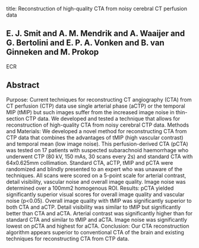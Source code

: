 title: Reconstruction of high-quality CTA from noisy cerebral CT perfusion data

## E. J. Smit and A. M. Mendrik and A. Waaijer and G. Bertolini and E. P. A. Vonken and B. van Ginneken and M. Prokop
ECR


## Abstract
Purpose: Current techniques for reconstructing CT angiography (CTA) from CT perfusion (CTP) data use single arterial phase (aCTP) or the temporal MIP (tMIP) but such images suffer from the increased image noise in thin-section CTP data. We developed and tested a technique that allows for reconstruction of high-quality CTA from noisy cerebral CTP data. Methods and Materials: We developed a novel method for reconstructing CTA from CTP data that combines the advantages of tMIP (high vascular contrast) and temporal mean (low image noise). This perfusion-derived CTA (pCTA) was tested on 17 patients with suspected subarachnoid haemorrhage who underwent CTP (80 kV, 150 mAs, 30 scans every 2s) and standard CTA with 64x0.625mm collimation. Standard CTA, aCTP, tMIP and pCTA were randomized and blindly presented to an expert who was unaware of the techniques. All scans were scored on a 5-point scale for arterial contrast, detail visibility, vascular noise and overall image quality. Image noise was determined over a 100mm2 homogenous ROI. Results: pCTA yielded significantly superior visual scores for overall image quality and vascular noise (p<0.05). Overall image quality with tMIP was significantly superior to both CTA and aCTP. Detail visibility was similar to tMIP but significantly better than CTA and aCTA. Arterial contrast was significantly higher than for standard CTA and similar to tMIP and aCTA. Image noise was significantly lowest on pCTA and highest for aCTA. Conclusion: Our CTA reconstruction algorithm appears superior to conventional CTA of the brain and existing techniques for reconstructing CTA from CTP data.

